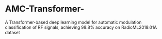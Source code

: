 # AMC-Transformer-
A Transformer-based deep learning model for automatic modulation classification of RF signals, achieving 98.8% accuracy on RadioML2018.01A dataset

